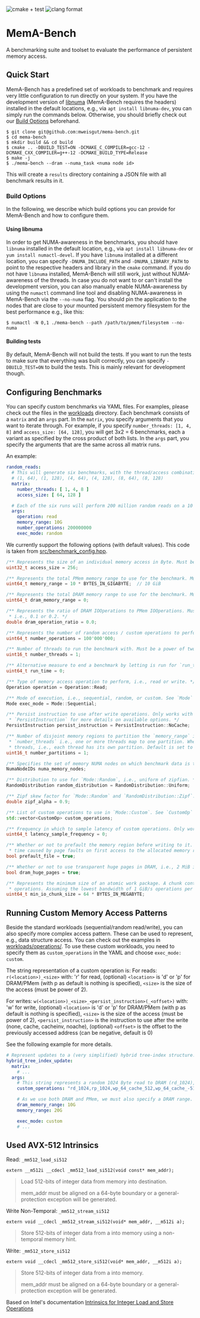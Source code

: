 ![cmake + test](https://github.com/mweisgut/mema-bench/actions/workflows/cmake.yml/badge.svg) ![clang format](https://github.com/mweisgut/mema-bench/actions/workflows/clang-format.yml/badge.svg)

# MemA-Bench

A benchmarking suite and toolset to evaluate the performance of persistent memory access.

## Quick Start
MemA-Bench has a predefined set of workloads to benchmark and requires very little configuration to run directly on
your system.
If you have the development version of [libnuma](https://github.com/numactl/numactl) (MemA-Bench requires the headers)
installed in the default locations, e.g., via `apt install libnuma-dev`, you can simply run the commands below.
Otherwise, you should briefly check out our [Build Options](#build-options) beforehand.

```shell script
$ git clone git@github.com:mweisgut/mema-bench.git
$ cd mema-bench
$ mkdir build && cd build
$ cmake .. -DBUILD_TEST=ON -DCMAKE_C_COMPILER=gcc-12 -DCMAKE_CXX_COMPILER=g++-12 -DCMAKE_BUILD_TYPE=Release
$ make -j
$ ./mema-bench --dram --numa_task <numa node id>
```

This will create a `results` directory containing a JSON file with all benchmark results in it.

### Build Options
In the following, we describe which build options you can provide for MemA-Bench and how to configure them.

#### Using libnuma
In order to get NUMA-awareness in the benchmarks, you should have `libnuma` installed in the default location, e.g.,
via `apt install libnuma-dev` or `yum install numactl-devel`.
If you have `libnuma` installed at a different location, you can specify `-DNUMA_INCLUDE_PATH` and `-DNUMA_LIBRARY_PATH`
to point to the respective headers and library in the `cmake` command.
If you do not have `libnuma` installed, MemA-Bench will still work, just without NUMA-awareness of the threads.
In case you do not want to or can't install the development version, you can also manually enable NUMA-awareness by
using the `numactl` command line tool and disabling NUMA-awareness in MemA-Bench via the `--no-numa` flag.
You should pin the application to the nodes that are close to your mounted persistent memory filesystem for the best performance e.g., like this:

```shell script
$ numactl -N 0,1 ./mema-bench --path /path/to/pmem/filesystem --no-numa
```

#### Building tests
By default, MemA-Bench will not build the tests.
If you want to run the tests to make sure that everything was built correctly, you can specify `-DBUILD_TEST=ON` to
build the tests.
This is mainly relevant for development though.

## Configuring Benchmarks
You can specify custom benchmarks via YAML files.
For examples, please check out the files in the [workloads](workloads/) directory.
Each benchmark consists of a `matrix` and an `args` part.
In the `matrix`, you specify arguments that you want to iterate through.
For example, if you specify `number_threads: [1, 4, 8]` and `access_size: [64, 128]`, you will get 3x2 = 6 benchmarks, each a variant as specified by the cross product of both lists.
In the `args` part, you specify the arguments that are the same across all matrix runs.

An example:
```yaml
random_reads:
  # This will generate six benchmarks, with the thread/access combinations:
  # (1, 64), (1, 128), (4, 64), (4, 128), (8, 64), (8, 128)
  matrix:
    number_threads: [ 1, 4, 8 ]
    access_size: [ 64, 128 ]

  # Each of the six runs will perform 200 million random reads on a 10 GiB memory range.
  args:
    operation: read
    memory_range: 10G
    number_operations: 200000000
    exec_mode: random
```

We currently support the following options (with default values).
This code is taken from [src/benchmark_config.hpp](src/benchmark_config.hpp).
```cpp
/** Represents the size of an individual memory access in Byte. Must be a power of two. */
uint32_t access_size = 256;

/** Represents the total PMem memory range to use for the benchmark. Must be a multiple of `access_size`.  */
uint64_t memory_range = 10 * BYTES_IN_GIGABYTE;  // 10 GiB

/** Represents the total DRAM memory range to use for the benchmark. Must be a multiple of `access_size`.  */
uint64_t dram_memory_range = 0;

/** Represents the ratio of DRAM IOOperations to PMem IOOperations. Must only contain one digit after decimal point,
 * i.e., 0.1 or 0.2. */
double dram_operation_ratio = 0.0;

/** Represents the number of random access / custom operations to perform. Can *not* be set for sequential access. */
uint64_t number_operations = 100'000'000;

/** Number of threads to run the benchmark with. Must be a power of two. */
uint16_t number_threads = 1;

/** Alternative measure to end a benchmark by letting is run for `run_time` seconds. */
uint64_t run_time = 0;

/** Type of memory access operation to perform, i.e., read or write. */
Operation operation = Operation::Read;

/** Mode of execution, i.e., sequential, random, or custom. See `Mode` for all options. */
Mode exec_mode = Mode::Sequential;

/** Persist instruction to use after write operations. Only works with `Operation::Write`. See
 * `PersistInstruction` for more details on available options. */
PersistInstruction persist_instruction = PersistInstruction::NoCache;

/** Number of disjoint memory regions to partition the `memory_range` into. Must be 0 or a divisor of
 * `number_threads` i.e., one or more threads map to one partition. When set to 0, it is equal to the number of
 * threads, i.e., each thread has its own partition. Default is set to 1.  */
uint16_t number_partitions = 1;

/** Specifies the set of memory NUMA nodes on which benchmark data is to be allocated. */
NumaNodeIDs numa_memory_nodes;

/** Distribution to use for `Mode::Random`, i.e., uniform of zipfian. */
RandomDistribution random_distribution = RandomDistribution::Uniform;

/** Zipf skew factor for `Mode::Random` and `RandomDistribution::Zipf`. */
double zipf_alpha = 0.9;

/** List of custom operations to use in `Mode::Custom`. See `CustomOp` for more details on string representation.  */
std::vector<CustomOp> custom_operations;

/** Frequency in which to sample latency of custom operations. Only works in combination with `Mode::Custom`. */
uint64_t latency_sample_frequency = 0;

/** Whether or not to prefault the memory region before writing to it. If set to false, the benchmark will include the
 * time caused by page faults on first access to the allocated memory region. */
bool prefault_file = true;

/** Whether or not to use transparent huge pages in DRAM, i.e., 2 MiB instead of regular 4 KiB pages. */
bool dram_huge_pages = true;

/** Represents the minimum size of an atomic work package. A chunk contains chunk_size / access_size number of
 * operations. Assuming the lowest bandwidth of 1 GiB/s operations per thread, 64 MiB is a ~60 ms execution unit. */
uint64_t min_io_chunk_size = 64 * BYTES_IN_MEGABYTE;
```

## Running Custom Memory Access Patterns
Beside the standard workloads (sequential/random read/write), you can also specify more complex access pattern.
These can be used to represent, e.g., data structure access.
You can check out the examples in [workloads/operations/](workloads/operations/).
To use these custom workloads, you need to specify them as `custom_operations` in the YAML and choose `exec_mode: custom`.

The string representation of a custom operation is:
For reads: `r(<location>)_<size>`
with:
 'r' for read,
 (optional) `<location>` is 'd' or 'p' for DRAM/PMem (with p as default is nothing is specified),
 `<size>` is the size of the access (must be power of 2).

For writes: `w(<location>)_<size>_<persist_instruction>(_<offset>)`
with:
 'w' for write,
 (optional) `<location>` is 'd' or 'p' for DRAM/PMem (with p as default is nothing is specified),
 `<size>` is the size of the access (must be power of 2),
 `<persist_instruction>` is the instruction to use after the write (none, cache, cacheinv, noache),
 (optional) `<offset>` is the offset to the previously accessed address (can be negative, default is 0)

See the following example for more details.

```yaml
# Represent updates to a (very simplified) hybrid tree-index structure.
hybrid_tree_index_update:
  matrix:
    # ...
  args:
    # This string represents a random 1024 Byte read to DRAM (rd_1024), followed by a dependent (pointer-chasing) 1024 Byte read to PMem (rp_1024). It the performs a 64 Byte write 512 Bytes into the previously read 1024 Byte (wp_64_cache_512), followed by the same write at the beginning pf the initial 1024 Byte (specified via _-512).
    custom_operations: "rd_1024,rp_1024,wp_64_cache_512,wp_64_cache_-512"

    # As we use both DRAM and PMem, we must also specify a DRAM range.
    dram_memory_range: 10G
    memory_range: 20G

    exec_mode: custom
    # ...
```
## Used AVX-512 Intrinsics

Read: `_mm512_load_si512`
```
extern __m512i __cdecl _mm512_load_si512(void const* mem_addr);
```

>Load 512-bits of integer data from memory into destination.
>
>mem_addr must be aligned on a 64-byte boundary or a general-protection exception will be generated.

Write Non-Temporal: `_mm512_stream_si512`
```
extern void __cdecl _mm512_stream_si512(void* mem_addr, __m512i a);
```
>Store 512-bits of integer data from a into memory using a non-temporal memory hint.

Write: `_mm512_store_si512`
```
extern void __cdecl _mm512_store_si512(void* mem_addr, __m512i a);
```
>Store 512-bits of integer data from a into memory.
>
>mem_addr must be aligned on a 64-byte boundary or a general-protection exception will be generated.

Based on Intel's documentation [Intrinsics for Integer Load and Store Operations](https://www.intel.com/content/www/us/en/docs/cpp-compiler/developer-guide-reference/2021-8/intrinsics-for-integer-load-and-store-operations.html)
